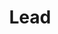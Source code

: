 ---
title: "Lead"
name: "Anuhya"
linkedin: "https://www.linkedin.com/in/anuhya-sarabu-276525194/"
github: "https://github.com/Anuhya27"
image: "images/members/default.jpg"
draft: false
weight: 4
---